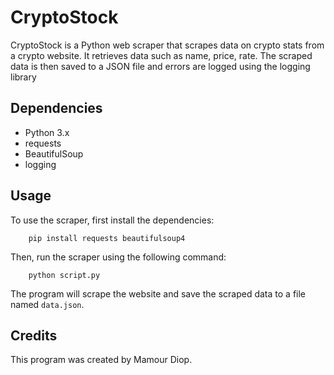 # CryptoStock

CryptoStock is a Python web scraper that scrapes data on crypto stats from a crypto website.
It retrieves data such as name, price, rate. The scraped data is then saved to a JSON file and 
errors are logged using the logging library

## Dependencies

- Python 3.x
- requests
- BeautifulSoup
- logging

## Usage

To use the scraper, first install the dependencies:

```
	pip install requests beautifulsoup4
```

Then, run the scraper using the following command:

```
	python script.py
```


The program will scrape the website and save the scraped data to a file named `data.json`.

## Credits

This program was created by Mamour Diop.

